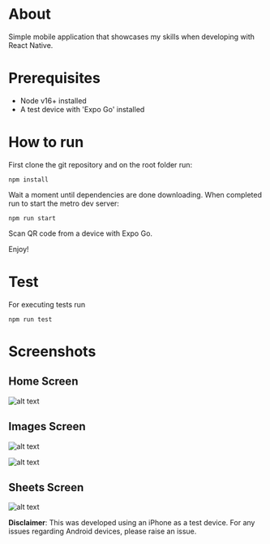 # About

Simple mobile application that showcases my skills when developing with React Native.

# Prerequisites

- Node v16+ installed
- A test device with 'Expo Go' installed

# How to run

First clone the git repository and on the root folder run:

```
npm install
```

Wait a moment until dependencies are done downloading. When completed run to start the metro dev server:

```
npm run start
```

Scan QR code from a device with Expo Go.

Enjoy!

# Test

For executing tests run

```
npm run test
```

# Screenshots

## Home Screen

![alt text](docs/home.png)

## Images Screen

![alt text](docs/image.png)

![alt text](docs/no-images.png)

## Sheets Screen

![alt text](docs/no-sheets.png)

**Disclaimer**: This was developed using an iPhone as a test device. For any issues regarding Android devices, please raise an issue.
